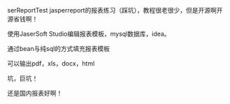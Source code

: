 serReportTest
jasperreport的报表练习（踩坑），教程很老很少，但是开源啊开源省钱啊！

使用JaserSoft Studio编辑报表模板，mysql数据库，idea。

通过bean与纯sql的方式填充报表模板

可以输出pdf，xls，docx，html

坑，巨坑！

还是国内报表好啊！

